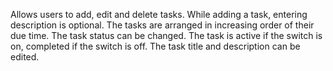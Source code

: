 Allows users to add, edit and delete tasks.
While adding a task, entering description is optional.
The tasks are arranged in increasing order of their due time.
The task status can be changed.
The task is active if the switch is on, completed if the switch is off.
The task title and description can be edited.
